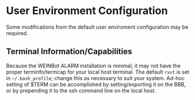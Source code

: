 # User Environment Configuration
Some modifications from the default user enviroment configuration may be required.

## Terminal Information/Capabilities
Because the WEINBot ALARM installation is minimal, it may not have the proper terminfo/termcap for your local host terminal.
The default `rxvt` is set in `~/.bash_profile`; change this as necessary to suit your system.
Ad-hoc setting of $TERM can be accomplished by setting/exporting it on the BBB, or by prepending it to the ssh command line on the local host.
